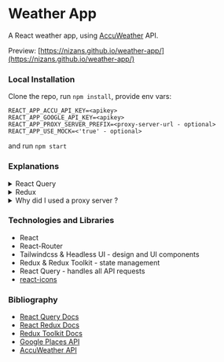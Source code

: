# Weather App

A React weather app, using [AccuWeather](https://developer.accuweather.com/) API.

Preview: [https://nizans.github.io/weather-app/](https://nizans.github.io/weather-app/)

### **Local Installation**

Clone the repo, run `npm install`, provide env vars:

```
REACT_APP_ACCU_API_KEY=<apikey>
REACT_APP_GOOGLE_API_KEY=<apikey>
REACT_APP_PROXY_SERVER_PREFIX=<proxy-server-url - optional>
REACT_APP_USE_MOCK=<'true' - optional>
```

and run `npm start`

### **Explanations**

<details>
<summary>
    React Query    
</summary>

React Query makes all the API requests in the app, using a custom hook that wraps the useQuery hook for each request. The hooks are located in the [query.hooks.js](https://github.com/nizans/weather-app/blob/main/src/lib/reactQuery/query.hooks.js) file.

Some of the hooks are doing extra logic, for example:

- [useFetchLocationPhoto](https://github.com/nizans/weather-app/blob/a4e7d5cbd1ee68911b2826982d0bb2c14e2c403d/src/lib/reactQuery/query.hooks.js#L85) - gets the location name, then uses it to get the location photo
- [useSetDefaultLocationByGEO](https://github.com/nizans/weather-app/blob/a4e7d5cbd1ee68911b2826982d0bb2c14e2c403d/src/lib/reactQuery/query.hooks.js#L57) - gets the location and then updates the [defaultLocation](https://github.com/nizans/weather-app/blob/main/src/features/fiveDayForecast/defaultLocation.slice.js) state

The queries use the custom [\_fetch](https://github.com/nizans/weather-app/blob/a4e7d5cbd1ee68911b2826982d0bb2c14e2c403d/src/lib/reactQuery/query.function.js#L8) function, which wraps the fetch API.

The hooks pass the errors the may occur to the [queryErrorHandler](https://github.com/nizans/weather-app/blob/a4e7d5cbd1ee68911b2826982d0bb2c14e2c403d/src/lib/reactQuery/query.error.js#L17) by default.

Query keys are defined in the [query.keys.js](https://github.com/nizans/weather-app/blob/main/src/lib/reactQuery/query.keys.js) file.

</details>

<details>
<summary>
Redux
</summary>

Redux manages the app state, which includes the [theme](https://github.com/nizans/weather-app/blob/main/src/features/theme/theme.slice.js), [favorites](https://github.com/nizans/weather-app/blob/main/src/features/favorites/Favorites.slice.js), [defaultLocation](https://github.com/nizans/weather-app/blob/main/src/features/fiveDayForecast/defaultLocation.slice.js), and [notifications](https://github.com/nizans/weather-app/blob/main/src/features/notifications/notifications.slice.js).

A [subscriber](https://github.com/nizans/weather-app/blob/a4e7d5cbd1ee68911b2826982d0bb2c14e2c403d/src/store/store.js#L18) persists the theme and favorites data to local storage, which the store tries to load when initiated.

Examples:

- The app [fires](https://github.com/nizans/weather-app/blob/a4e7d5cbd1ee68911b2826982d0bb2c14e2c403d/src/features/notifications/Notifications.js#L25) a toast when a [notification object](https://github.com/nizans/weather-app/blob/main/src/features/notifications/notifications.model.js) is added to the notifications array and dismisses it when removed (e.g., [addNotification](https://github.com/nizans/weather-app/blob/a4e7d5cbd1ee68911b2826982d0bb2c14e2c403d/src/features/searchInput/SearchInput.js#L22)).

- The app home page shows the [weather forecast](https://github.com/nizans/weather-app/blob/a4e7d5cbd1ee68911b2826982d0bb2c14e2c403d/src/features/fiveDayForecast/FiveDayForecastWrapper.js#L12) of the current [defaultLocation](https://github.com/nizans/weather-app/blob/main/src/features/fiveDayForecast/defaultLocation.slice.js)

</details>

<details>
<summary>
Why did I used a proxy server ?
</summary>

During development, I ran into some CORS issues while fetching from Google API and found this [quick fix](https://github.com/Rob--W/cors-anywhere/).

</details>

### **Technologies and Libraries**

- React
- React-Router
- Tailwindcss & Headless UI - design and UI components
- Redux & Redux Toolkit - state management
- React Query - handles all API requests
- [react-icons](https://react-icons.github.io/react-icons/)

### **Bibliography**

- [React Query Docs](https://react-query.tanstack.com/overview)
- [React Redux Docs](https://react-redux.js.org/tutorials/quick-start)
- [Redux Toolkit Docs](https://redux-toolkit.js.org/introduction/getting-started)
- [Google Places API](https://developers.google.com/maps/documentation/places/web-service/overview)
- [AccuWeather API](https://developer.accuweather.com/apis)
